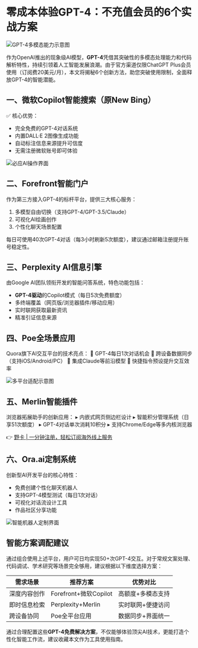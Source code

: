# 零成本体验GPT-4：不充值会员的6个实战方案

![GPT-4多模态能力示意图](https://bbtdd.com/wp-content/uploads/img/23904688.webp)

作为OpenAI推出的现象级AI模型，**GPT-4**凭借其突破性的多模态处理能力和代码解析特性，持续引领着人工智能发展浪潮。由于官方渠道仅限ChatGPT Plus会员使用（订阅费20美元/月），本文将揭秘6个创新方法，助您突破使用限制，全面释放GPT-4的智能潜能。

## 一、微软Copilot智能搜索（原New Bing）
✅ 核心优势：
- 完全免费的GPT-4对话系统
- 内置DALL·E 2图像生成功能
- 自动标注信息来源提升可信度
- 无需注册微软账号即可体验

![必应AI操作界面](https://bbtdd.com/wp-content/uploads/img/47029029190329.webp)

## 二、Forefront智能门户
作为第三方接入GPT-4的标杆平台，提供三大核心服务：
1. 多模型自由切换（支持GPT-4/GPT-3.5/Claude）
2. 可视化AI绘画创作
3. 个性化聊天场景配置

每日可使用40次GPT-4对话（每3小时刷新5次额度），建议通过邮箱注册提升账号稳定性。

## 三、Perplexity AI信息引擎
由Google AI团队领衔开发的智能问答系统，特色功能包括：
- **GPT-4驱动**的Copilot模式（每日5次免费额度）
- 多终端覆盖（网页版/浏览器插件/移动应用）
- 实时联网获取最新资讯
- 精准引证信息来源

## 四、Poe全场景应用
Quora旗下AI交互平台的技术亮点：
📌 GPT-4每日1次对话机会
📌 跨设备数据同步（支持iOS/Android/PC）
📌 集成Claude等前沿模型
📌 快捷指令预设提升交互效率

![多平台适配示意图](https://bbtdd.com/wp-content/uploads/img/280401345.webp)

## 五、Merlin智能插件
浏览器拓展助手的创新应用：
▸ 内嵌式网页侧边栏设计
▸ 智能积分管理系统（日享51次额度）
▸ GPT-4对话单次消耗10积分
▸ 支持Chrome/Edge等多内核浏览器

👉 [野卡 | 一分钟注册，轻松订阅海外线上服务](https://bbtdd.com/yeka)

## 六、Ora.ai定制系统
创新型AI开发平台的核心特性：
- 免费创建个性化聊天机器人
- 支持GPT-4模型测试（每日1次对话）
- 可视化对话流设计工具
- 作品社区分享功能

![智能机器人定制界面](https://bbtdd.com/wp-content/uploads/img/0419319098.webp)

## 智能方案调配建议
通过组合使用上述平台，用户可日均实现50+次GPT-4交互。对于常规文案处理、代码调试、学术研究等场景完全够用，建议根据以下维度选择方案：

| 需求场景       | 推荐方案                 | 优势对比             |
|----------------|--------------------------|----------------------|
| 深度内容创作   | Forefront+微软Copilot    | 高额度+多模态支持    |
| 即时信息检索   | Perplexity+Merlin        | 实时联网+便捷访问    |
| 跨设备协同     | Poe全平台应用            | 数据同步+界面统一    |

通过合理配置这些**GPT-4免费解决方案**，不仅能够体验顶尖AI技术，更能打造个性化智能工作流，建议收藏本文作为工具使用指南。